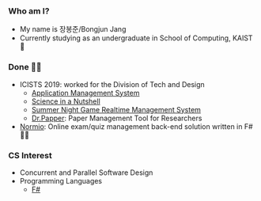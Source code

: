 ### Who am I?

* My name is 장봉준/Bongjun Jang
* Currently studying as an undergraduate in School of Computing, KAIST 🔬
 
### Done 👨‍💻

* ICISTS 2019: worked for the Division of Tech and Design
  - [Application Management System](https://github.com/icists/ams3)
  - [Science in a Nutshell](https://github.com/icists/scinutsh)
  - [Summer Night Game Realtime Management System](https://github.com/icists/summer-night)
  - [Dr.Papper](https://github.com/bonjune/dr-papper): Paper Management Tool for Researchers
* [Normio](https://github.com/2489D/Normio): Online exam/quiz management back-end solution written in F# 🧙‍♂️

### CS Interest

* Concurrent and Parallel Software Design
* Programming Languages
  - [F#](https://github.com/dotnet/fsharp)
